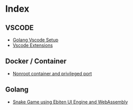 # Index

## VSCODE

- [Golang Vscode Setup](https://napat.github.io/vscode/golang.html)
- [Vscode Extensions](https://napat.github.io/vscode/extensions.html)

## Docker / Container

- [Nonroot container and privileged port](https://napat.github.io/docker/nonroot.html)

## Golang

- [Snake Game using Ebiten UI Engine and WebAssembly](https://napat.github.io/golang_2d_snake_game/)
